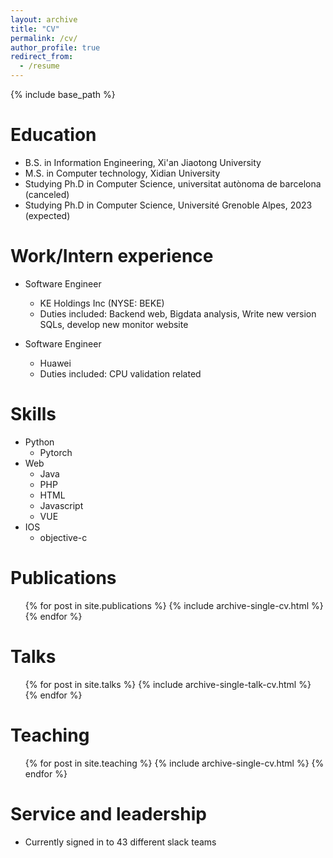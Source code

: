 ```yaml
---
layout: archive
title: "CV"
permalink: /cv/
author_profile: true
redirect_from:
  - /resume
---
```


{% include base_path %}

Education
======
* B.S. in Information Engineering, Xi'an Jiaotong University
* M.S. in Computer technology, Xidian University
* Studying Ph.D in Computer Science, universitat autònoma de barcelona (canceled)
* Studying Ph.D in Computer Science, Université Grenoble Alpes, 2023 (expected)

Work/Intern experience
======
* Software Engineer
  * KE Holdings Inc (NYSE: BEKE)
  * Duties included: Backend web, Bigdata analysis, Write new version SQLs, develop new monitor website

* Software Engineer
  * Huawei
  * Duties included: CPU validation related
  
Skills
======
* Python
  * Pytorch
* Web
  * Java
  * PHP
  * HTML
  * Javascript
  * VUE
* IOS
  * objective-c

Publications
======
  <ul>{% for post in site.publications %}
    {% include archive-single-cv.html %}
  {% endfor %}</ul>
  
Talks
======
  <ul>{% for post in site.talks %}
    {% include archive-single-talk-cv.html %}
  {% endfor %}</ul>
  
Teaching
======
  <ul>{% for post in site.teaching %}
    {% include archive-single-cv.html %}
  {% endfor %}</ul>
  
Service and leadership
======
* Currently signed in to 43 different slack teams

